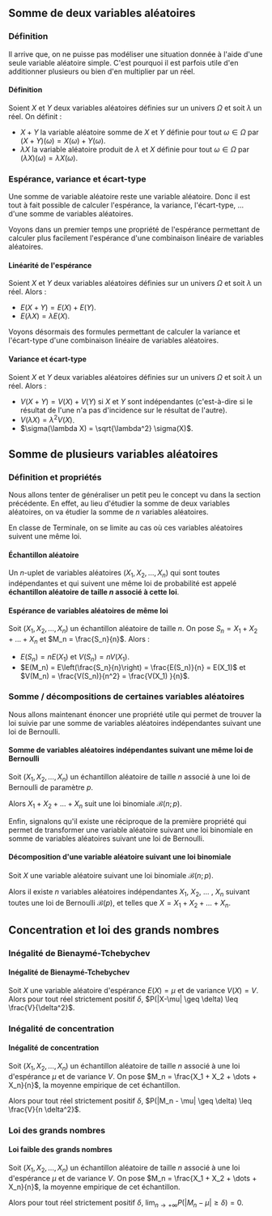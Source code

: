 ## Somme de deux variables aléatoires

### Définition

Il arrive que, on ne puisse pas modéliser une situation donnée à l'aide d'une seule variable aléatoire simple. C'est
pourquoi il est parfois utile d'en additionner plusieurs ou bien d'en multiplier par un réel.

<bubble variant="formula">

#### Définition

Soient $X$ et $Y$ deux variables aléatoires définies sur un univers $\Omega$ et soit $\lambda$ un réel. On définit :

* $X + Y$ la variable aléatoire somme de $X$ et $Y$ définie pour tout $\omega \in \Omega$ par $(X + Y)(\omega) = X(
  \omega) + Y(\omega)$.
* $\lambda X$ la variable aléatoire produit de $\lambda$ et $X$ définie pour tout $\omega \in \Omega$ par $(\lambda X)(
  \omega) = \lambda X(\omega)$.

</bubble>

### Espérance, variance et écart-type

Une somme de variable aléatoire reste une variable aléatoire. Donc il est tout à fait possible de calculer l'espérance,
la variance, l'écart-type, ... d'une somme de variables aléatoires.

Voyons dans un premier temps une propriété de l'espérance permettant de calculer plus facilement l'espérance d'une
combinaison linéaire de variables aléatoires.

<bubble variant="formula">

#### Linéarité de l'espérance

Soient $X$ et $Y$ deux variables aléatoires définies sur un univers $\Omega$ et soit $\lambda$ un réel. Alors :

* $E(X + Y) = E(X) + E(Y)$.
* $E(\lambda X) = \lambda E(X)$.

</bubble>

Voyons désormais des formules permettant de calculer la variance et l'écart-type d'une combinaison linéaire de variables
aléatoires.

<bubble variant="formula">

#### Variance et écart-type

Soient $X$ et $Y$ deux variables aléatoires définies sur un univers $\Omega$ et soit $\lambda$ un réel. Alors :

* $V(X + Y) = V(X) + V(Y)$ si $X$ et $Y$ sont indépendantes (c'est-à-dire si le résultat de l'une n'a pas d'incidence
  sur le résultat de l'autre).
* $V(\lambda X) = \lambda^2 V(X)$.
* $\sigma(\lambda X) = \sqrt{\lambda^2} \sigma(X)$.

</bubble>

## Somme de plusieurs variables aléatoires

### Définition et propriétés

Nous allons tenter de généraliser un petit peu le concept vu dans la section précédente. En effet, au lieu d'étudier la
somme de deux variables aléatoires, on va étudier la somme de $n$ variables aléatoires.

En classe de Terminale, on se limite au cas où ces variables aléatoires suivent une même loi.

<bubble variant="formula">

#### Échantillon aléatoire

Un $n$-uplet de variables aléatoires $(X_1, X_2, \dots, X_n)$ qui sont toutes indépendantes et qui suivent une même loi
de probabilité est appelé **échantillon aléatoire de taille $n$ associé à cette loi**.

</bubble>

<bubble variant="formula">

#### Espérance de variables aléatoires de même loi

Soit $(X_1, X_2, \dots, X_n)$ un échantillon aléatoire de taille $n$. On pose $S_n = X_1 + X_2 + \dots + X_n$ et $M_n =
\frac{S_n}{n}$. Alors :

* $E(S_n) = nE(X_1)$ et $V(S_n) = nV(X_1)$.
* $E(M_n) = E\left(\frac{S_n}{n}\right) = \frac{E(S_n)}{n} = E(X_1)$ et $V(M_n) = \frac{V(S_n)}{n^2} = \frac{V(X_1)
  }{n}$.

</bubble>

### Somme / décompositions de certaines variables aléatoires

Nous allons maintenant énoncer une propriété utile qui permet de trouver la loi suivie par une somme de variables
aléatoires indépendantes suivant une loi de Bernoulli.

<bubble variant="formula">

#### Somme de variables aléatoires indépendantes suivant une même loi de Bernoulli

Soit $(X_1, X_2, \dots, X_n)$ un échantillon aléatoire de taille $n$ associé à une loi de Bernoulli de paramètre $p$.

Alors $X_1 + X_2 + \dots + X_n$ suit une loi binomiale $\mathcal{B}(n; p)$.

</bubble>

Enfin, signalons qu'il existe une réciproque de la première propriété qui permet de transformer une variable aléatoire
suivant une loi binomiale en somme de variables aléatoires suivant une loi de Bernoulli.

<bubble variant="formula">

#### Décomposition d'une variable aléatoire suivant une loi binomiale

Soit $X$ une variable aléatoire suivant une loi binomiale $\mathcal{B}(n; p)$.

Alors il existe $n$ variables aléatoires indépendantes $X_1$, $X_2$, ... , $X_n$ suivant toutes une loi de Bernoulli
$\mathcal{B}(p)$, et telles que $X = X_1 + X_2 + \dots + X_n$.

</bubble>

## Concentration et loi des grands nombres

### Inégalité de Bienaymé-Tchebychev

<bubble variant="formula">

#### Inégalité de Bienaymé-Tchebychev

Soit $X$ une variable aléatoire d'espérance $E(X) = \mu$ et de variance $V(X) = V$. Alors pour tout réel strictement
positif $\delta$, $P(|X-\mu| \geq \delta) \leq \frac{V}{\delta^2}$.

</bubble>

### Inégalité de concentration

<bubble variant="formula">

#### Inégalité de concentration

Soit $(X_1, X_2, \dots, X_n)$ un échantillon aléatoire de taille $n$ associé à une loi d'espérance $\mu$ et de variance
$V$. On pose $M_n = \frac{X_1 + X_2 + \dots + X_n}{n}$, la moyenne empirique de cet échantillon.

Alors pour tout réel strictement positif $\delta$, $P(|M_n - \mu| \geq \delta) \leq \frac{V}{n \delta^2}$.

</bubble>

### Loi des grands nombres

<bubble variant="formula">

#### Loi faible des grands nombres

Soit $(X_1, X_2, \dots, X_n)$ un échantillon aléatoire de taille $n$ associé à une loi d'espérance $\mu$ et de variance
$V$. On pose $M_n = \frac{X_1 + X_2 + \dots + X_n}{n}$, la moyenne empirique de cet échantillon.

Alors pour tout réel strictement positif $\delta$, $\lim_{n \rightarrow +\infty} P(|M_n - \mu| \geq \delta) = 0$.

</bubble>
